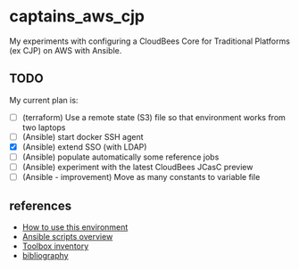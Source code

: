 # captains_aws_cjp
My experiments with configuring a CloudBees Core for Traditional Platforms (ex CJP) on AWS with Ansible.

## TODO
My current plan is:

- [ ] (terraform) Use a remote state (S3) file so that environment works from two laptops
- [ ] (Ansible) start docker SSH agent
- [x] (Ansible) extend SSO (with LDAP)
- [ ] (Ansible) populate automatically some reference jobs 
- [ ] (Ansible) experiment with the latest CloudBees JCasC preview 
- [ ] (Ansible - improvement) Move as many constants to variable file

## references

- [How to use this environment](notes/notes.md)
- [Ansible scripts overview](notes/doc.md)
- [Toolbox inventory](notes/toolbox_inventory.md)
- [bibliography](notes/bibliography.md)
